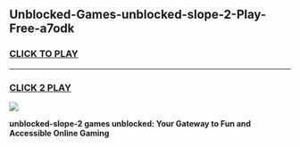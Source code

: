 
## Unblocked-Games-unblocked-slope-2-Play-Free-a7odk
<h3>
<a href="https://premium76.site?title=unblocked-slope-2&ref=18A1">CLICK TO PLAY</a></h3>
<hr>

<h3>
<a href="https://premium76.site?title=unblocked-slope-2&ref=18A1">CLICK 2 PLAY</a>
  
</h3>

<a href="https://premium76.site?title=unblocked-slope-2&ref=18A1"><img src="https://clearcache.store/games.png"></a>


**unblocked-slope-2 games unblocked: Your Gateway to Fun and Accessible Online Gaming**
